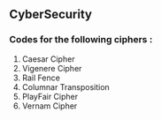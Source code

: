 ## CyberSecurity

### Codes for the following ciphers :
1. Caesar Cipher
2. Vigenere Cipher
3. Rail Fence
4. Columnar Transposition
5. PlayFair Cipher
6. Vernam Cipher

